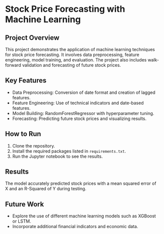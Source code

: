 # Stock Price Forecasting with Machine Learning

## Project Overview

This project demonstrates the application of machine learning techniques for stock price forecasting. It involves data preprocessing, feature engineering, model training, and evaluation. The project also includes walk-forward validation and forecasting of future stock prices.

## Key Features

- Data Preprocessing: Conversion of date format and creation of lagged features.
- Feature Engineering: Use of technical indicators and date-based features.
- Model Building: RandomForestRegressor with hyperparameter tuning.
- Forecasting: Predicting future stock prices and visualizing results.

## How to Run

1. Clone the repository.
2. Install the required packages listed in `requirements.txt`.
3. Run the Jupyter notebook to see the results.

## Results

The model accurately predicted stock prices with a mean squared error of X and an R-Squared of Y during testing.

## Future Work

- Explore the use of different machine learning models such as XGBoost or LSTM.
- Incorporate additional financial indicators and economic data.
